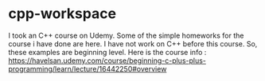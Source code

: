 # cpp-workspace
I took an C++ course on Udemy. Some of the simple homeworks for the course i have done are here.
I have not work on C++ before this course. So, these examples are beginning level. 
Here is the course info : https://havelsan.udemy.com/course/beginning-c-plus-plus-programming/learn/lecture/16442250#overview
